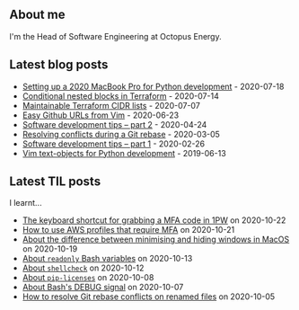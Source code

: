 ## About me
I'm the Head of Software Engineering at Octopus Energy.
## Latest blog posts
- [Setting up a 2020 MacBook Pro for Python development](https://codeinthehole.com/guides/settings-up-a-2020-macbook-for-python-development/) - 2020-07-18
- [Conditional nested blocks in Terraform](https://codeinthehole.com/tips/conditional-nested-blocks-in-terraform/) - 2020-07-14
- [Maintainable Terraform CIDR lists](https://codeinthehole.com/tips/terraform-cidrs/) - 2020-07-07
- [Easy Github URLs from Vim](https://codeinthehole.com/tips/easy-github-urls-from-vim/) - 2020-06-23
- [Software development tips – part 2](https://codeinthehole.com/tips/software-development-tips-part2/) - 2020-04-24
- [Resolving conflicts during a Git rebase](https://codeinthehole.com/guides/resolving-conflicts-during-a-git-rebase/) - 2020-03-05
- [Software development tips – part 1](https://codeinthehole.com/tips/software-development-tips-part1/) - 2020-02-26
- [Vim text-objects for Python development](https://codeinthehole.com/tips/vim-text-objects/) - 2019-06-13
## Latest TIL posts
I learnt...
- [The keyboard shortcut for grabbing a MFA code in 1PW](https://til.codeinthehole.com/posts/the-keyboard-shortcut-for-grabbing-a-mfa-code-in-1pw/) on 2020-10-22
- [How to use AWS profiles that require MFA](https://til.codeinthehole.com/posts/how-to-use-aws-profiles-that-require-mfa/) on 2020-10-21
- [About the difference between minimising and hiding windows in MacOS](https://til.codeinthehole.com/posts/about-the-difference-between-minimising-and-hiding-windows-in-macos/) on 2020-10-19
- [About `readonly` Bash variables](https://til.codeinthehole.com/posts/about-readonly-bash-variables/) on 2020-10-13
- [About `shellcheck`](https://til.codeinthehole.com/posts/about-shellcheck/) on 2020-10-12
- [About `pip-licenses`](https://til.codeinthehole.com/posts/about-piplicenses/) on 2020-10-08
- [About Bash's DEBUG signal](https://til.codeinthehole.com/posts/about-bashs-debug-signal/) on 2020-10-07
- [How to resolve Git rebase conflicts on renamed files](https://til.codeinthehole.com/posts/how-to-resolve-git-conflicts-on-renamed-files/) on 2020-10-05
